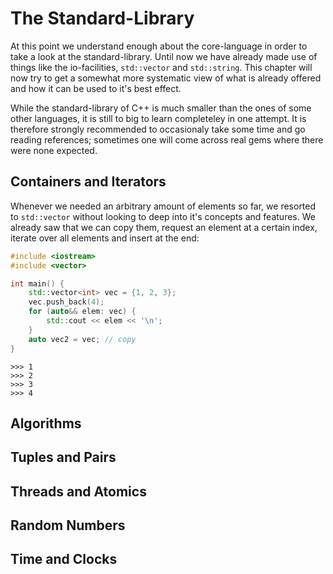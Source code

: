 The Standard-Library
====================

At this point we understand enough about the core-language in order to take a look at the
standard-library. Until now we have already made use of things like the io-facilities, `std::vector`
and `std::string`. This chapter will now try to get a somewhat more systematic view of what is already
offered and how it can be used to it's best effect.

While the standard-library of C++ is much smaller than the ones of some other languages, it is still
to big to learn completeley in one attempt. It is therefore strongly recommended to occasionaly take
some time and go reading references; sometimes one will come across real gems where there were none
expected.

Containers and Iterators
------------------------

Whenever we needed an arbitrary amount of elements so far, we resorted to `std::vector` without looking
to deep into it's concepts and features. We already saw that we can copy them, request an element at
a certain index, iterate over all elements and insert at the end:

```cpp
#include <iostream>
#include <vector>

int main() {
	std::vector<int> vec = {1, 2, 3};
	vec.push_back(4);
	for (auto&& elem: vec) {
		std::cout << elem << '\n';
	}
	auto vec2 = vec; // copy
}
```
```
>>> 1
>>> 2
>>> 3
>>> 4
```


Algorithms
----------

Tuples and Pairs
----------------



Threads and Atomics
-------------------


Random Numbers
--------------


Time and Clocks
---------------
